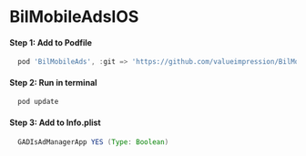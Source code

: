# BilMobileAdsIOS

#### Step 1: Add to Podfile
```gradle
  pod 'BilMobileAds', :git => 'https://github.com/valueimpression/BilMobileAds', :tag => '1.0.4'
```
#### Step 2: Run in terminal
```gradle
  pod update
```

#### Step 3: Add to Info.plist
```gradle
  GADIsAdManagerApp YES (Type: Boolean)
```
